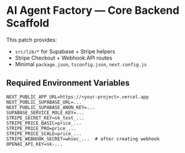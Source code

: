 # AI Agent Factory — Core Backend Scaffold

This patch provides:
- `src/lib/*` for Supabase + Stripe helpers
- Stripe Checkout + Webhook API routes
- Minimal `package.json`, `tsconfig.json`, `next.config.js`

## Required Environment Variables

```
NEXT_PUBLIC_APP_URL=https://<your-project>.vercel.app
NEXT_PUBLIC_SUPABASE_URL=...
NEXT_PUBLIC_SUPABASE_ANON_KEY=...
SUPABASE_SERVICE_ROLE_KEY=...
STRIPE_SECRET_KEY=sk_test_...
STRIPE_PRICE_BASIC=price_...
STRIPE_PRICE_PRO=price_...
STRIPE_PRICE_SCALE=price_...
STRIPE_WEBHOOK_SECRET=whsec_...  # after creating webhook
OPENAI_API_KEY=sk-...
```
